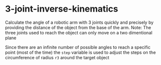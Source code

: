 # 3-joint-inverse-kinematics
Calculate the angle of a robotic arm with 3 joints quickly and precisely by providing the distance of the object from the base of the arm.
Note:
   The three joints used to reach the object can only move on a two dimentional plane

Since there are an infinite number of possible angles to reach a specific point (most of the time) the ``step`` variable is used to adjust the steps on the circumference of radius ``r3`` around the target object
